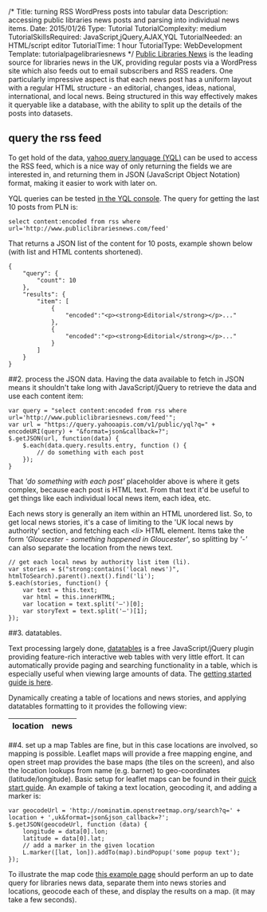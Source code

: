 /*
Title: turning RSS WordPress posts into tabular data
Description: accessing public libraries news posts and parsing into individual news items.
Date: 2015/01/26
Type: Tutorial
TutorialComplexity: medium
TutorialSkillsRequired: JavaScript,jQuery,AJAX,YQL 
TutorialNeeded: an HTML/script editor
TutorialTime: 1 hour
TutorialType: WebDevelopment
Template: tutorialpagelibrariesnews
*/
[Public Libraries News](http://www.publiclibrariesnews.com/) is the leading source for libraries news in the UK, providing regular posts via a WordPress site which also feeds out to email subscribers and RSS readers.  One particularly impressive aspect is that each news post has a uniform layout with a regular HTML structure - an editorial, changes, ideas, national, international, and local news.  Being structured in this way effectively makes it queryable like a database, with the ability to split up the details of the posts into datasets.

## query the rss feed
To get hold of the data, [yahoo query language (YQL)](https://developer.yahoo.com/yql/) can be used to access the RSS feed, which is a nice way of only returning the fields we are interested in, and returning them in JSON (JavaScript Object Notation) format, making it easier to work with later on.

YQL queries can be tested [in the YQL console](https://developer.yahoo.com/yql/console/).  The query for getting the last 10 posts from PLN is:

<pre class="prettyprint linenums">
<code>select content:encoded from rss where url='http://www.publiclibrariesnews.com/feed'</code>
</pre>

That returns a JSON list of the content for 10 posts, example shown below (with list and HTML contents shortened).

<pre class="prettyprint linenums">
<code>{
    "query": {
        "count": 10
    },
    "results": {
        "item": [
            {
                "encoded":"&lt;p&gt;&lt;strong&gt;Editorial&lt;/strong&gt;&lt;/p&gt;..."
            },
            {
                "encoded":"&lt;p&gt;&lt;strong&gt;Editorial&lt;/strong&gt;&lt;/p&gt;..."
            }
        ]
    }
}</code>
</pre>

##2. process the JSON data.
Having the data available to fetch in JSON means it shouldn't take long with JavaScript/jQuery to retrieve the data and use each content item:

<pre class="prettyprint linenums">
<code>var query = "select content:encoded from rss where url='http://www.publiclibrariesnews.com/feed'";
var url = "https://query.yahooapis.com/v1/public/yql?q=" + encodeURI(query) + "&format=json&callback=?";
$.getJSON(url, function(data) {
    $.each(data.query.results.entry, function () {
        // do something with each post
    });
}</code>
</pre>

That *'do something with each post'* placeholder above is where it gets complex, because each post is HTML text.  From that text it'd be useful to get things like each individual local news item, each idea, etc.

Each news story is generally an item within an HTML unordered list.  So, to get local news stories, it's a case of limiting to the 'UK local news by authority' section, and fetching each *&lt;li&gt;* HTML element.  Items take the form *'Gloucester - something happened in Gloucester'*, so splitting by *'-'* can also separate the location from the news text.

<pre class="prettyprint linenums">
<code>// get each local news by authority list item (li).
var stories = $("strong:contains('local news')", htmlToSearch).parent().next().find('li');
$.each(stories, function() {
    var text = this.text;
    var html = this.innerHTML;
    var location = text.split('–')[0];
    var storyText = text.split('–')[1];
});</code>
</pre>

##3. datatables.

Text processing largely done, [datatables](https://www.datatables.net/) is a free JavaScript/jQuery plugin providing feature-rich interactive web tables with very little effort.  It can automatically provide paging and searching functionality in a table, which is especially useful when viewing large amounts of data.  The [getting started guide is here](https://www.datatables.net/manual/installation).

Dynamically creating a table of locations and news stories, and applying datatables formatting to it provides the following view:

<table id="tblLibraryNews" class="table table-striped table-condensed">
<thead>
<tr>
<th>location</th>
<th>news</th>
</tr>
</thead>
<tbody>
</tbody>
</table>

##4. set up a map
Tables are fine, but in this case locations are involved, so mapping is possible.  Leaflet maps will provide a free mapping engine, and open street map provides the base maps (the tiles on the screen), and also the location lookups from name (e.g. barnet) to geo-coordinates (latitude/longitude).  Basic setup for leaflet maps can be found in their [quick start guide](http://leafletjs.com/examples/quick-start.html).  An example of taking a text location, geocoding it, and adding a marker is:

<pre class="prettyprint linenums">
<code>var geocodeUrl = 'http://nominatim.openstreetmap.org/search?q=' + location + ',uk&format=json&json_callback=?';
$.getJSON(geocodeUrl, function (data) {
    longitude = data[0].lon;
    latitude = data[0].lat;
    // add a marker in the given location
    L.marker([lat, lon]).addTo(map).bindPopup('some popup text');
});</code>
</pre>

To illustrate the map code [this example page](http://www.librarieshacked.org/examples/librariesnewsmap) should perform an up to date query for libraries news data, separate them into news stories and locations, geocode each of these, and display the results on a map.  (it may take a few seconds).